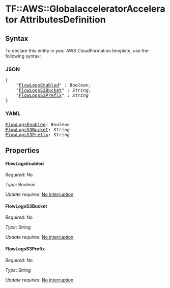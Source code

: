 # TF::AWS::GlobalacceleratorAccelerator AttributesDefinition

## Syntax

To declare this entity in your AWS CloudFormation template, use the following syntax:

### JSON

<pre>
{
    "<a href="#flowlogsenabled" title="FlowLogsEnabled">FlowLogsEnabled</a>" : <i>Boolean</i>,
    "<a href="#flowlogss3bucket" title="FlowLogsS3Bucket">FlowLogsS3Bucket</a>" : <i>String</i>,
    "<a href="#flowlogss3prefix" title="FlowLogsS3Prefix">FlowLogsS3Prefix</a>" : <i>String</i>
}
</pre>

### YAML

<pre>
<a href="#flowlogsenabled" title="FlowLogsEnabled">FlowLogsEnabled</a>: <i>Boolean</i>
<a href="#flowlogss3bucket" title="FlowLogsS3Bucket">FlowLogsS3Bucket</a>: <i>String</i>
<a href="#flowlogss3prefix" title="FlowLogsS3Prefix">FlowLogsS3Prefix</a>: <i>String</i>
</pre>

## Properties

#### FlowLogsEnabled

_Required_: No

_Type_: Boolean

_Update requires_: [No interruption](https://docs.aws.amazon.com/AWSCloudFormation/latest/UserGuide/using-cfn-updating-stacks-update-behaviors.html#update-no-interrupt)

#### FlowLogsS3Bucket

_Required_: No

_Type_: String

_Update requires_: [No interruption](https://docs.aws.amazon.com/AWSCloudFormation/latest/UserGuide/using-cfn-updating-stacks-update-behaviors.html#update-no-interrupt)

#### FlowLogsS3Prefix

_Required_: No

_Type_: String

_Update requires_: [No interruption](https://docs.aws.amazon.com/AWSCloudFormation/latest/UserGuide/using-cfn-updating-stacks-update-behaviors.html#update-no-interrupt)

